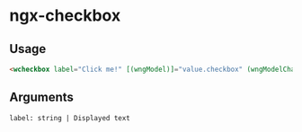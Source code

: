 # ngx-checkbox

## Usage
```html
<wcheckbox label="Click me!" [(wngModel)]="value.checkbox" (wngModelChange)="test()" ></wcheckbox>
```

## Arguments
```
label: string | Displayed text
```